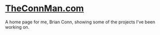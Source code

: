 [TheConnMan.com](http://theconnman.com/)
====================

A home page for me, Brian Conn, showing some of the projects I've been working on.